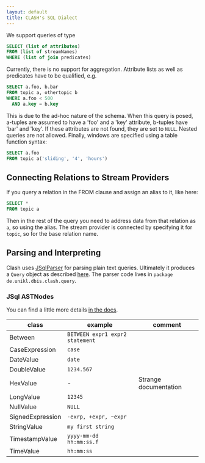 ```yaml
---
layout: default
title: CLASH's SQL Dialect
---
```


We support queries of type

```sql
SELECT (list of attributes)
FROM (list of streamNames)
WHERE (list of join predicates)
```

Currently, there is no support for aggregation.
Attribute lists as well as predicates have to be qualified, e.g.

```sql
SELECT a.foo, b.bar
FROM topic a, othertopic b
WHERE a.foo < 500
  AND a.key = b.key

```

This is due to the ad-hoc nature of the schema. When this query is posed, a-tuples are assumed to have a 'foo' and a 'key' attribute, b-tuples have 'bar' and 'key'. If these attributes are not found, they are set to `NULL`.
Nested queries are not allowed. Finally, windows are specified using a table function syntax:

```sql
SELECT a.foo
FROM topic a('sliding', '4', 'hours')
```

## Connecting Relations to Stream Providers

If you query a relation in the FROM clause and assign an alias to it, like here:

```sql
SELECT *
FROM topic a
```

Then in the rest of the query you need to address data from that relation as `a`, so using the alias. The stream provider is connected by specifying it for `topic`, so for the base relation name.


## Parsing and Interpreting

Clash uses [JSqlParser](https://github.com/JSQLParser/JSqlParser) for parsing plain text queries. Ultimately it produces a `Query` object as described [here](/query). The parser code lives in `package de.unikl.dbis.clash.query`.

### JSql ASTNodes

You can find a little more details [in the docs](https://www.javadoc.io/doc/com.github.jsqlparser/jsqlparser/1.3).

| class                     | example | comment |
|---------------------------|---------|---------|
| Between                   | `BETWEEN expr1 expr2 statement` | |
| CaseExpression            | `case` | |
| DateValue                 | `date` | |
| DoubleValue               | `1234.567` | |
| HexValue                  | - | Strange documentation |
| LongValue                 | `12345` | |
| NullValue                 | `NULL` | |
| SignedExpression          | `-exrp, +expr, ~expr` | |
| StringValue               | `my first string` | |
| TimestampValue            | `yyyy-mm-dd hh:mm:ss.f` | |
| TimeValue                 | `hh:mm:ss` | |
